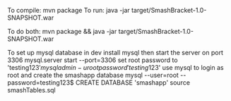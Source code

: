 To compile:
mvn package
To run:
java -jar target/SmashBracket-1.0-SNAPSHOT.war

To do both:
mvn package && java -jar target/SmashBracket-1.0-SNAPSHOT.war

To set up mysql database in dev install mysql then start the server on port 3306
	mysql.server start --port=3306
set root password to 'testing123$'
	mysqladmin -u root password 'testing123$'
use mysql to login as root and create the smashapp database
	mysql --user=root --password=testing123$
	CREATE DATABASE 'smashapp'
	source smashTables.sql
	
